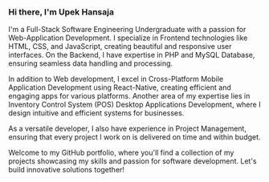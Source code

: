### Hi there, I'm Upek Hansaja 

<p>
I'm a Full-Stack Software Engineering Undergraduate with a passion for Web-Application Development. I specialize in Frontend technologies like HTML, CSS, and JavaScript, creating beautiful and responsive user interfaces. On the Backend, I have expertise in PHP and MySQL Database, ensuring seamless data handling and processing.

In addition to Web development, I excel in Cross-Platform Mobile Application Development using React-Native, creating efficient and engaging apps for various platforms. Another area of my expertise lies in Inventory Control System (POS) Desktop Applications Development, where I design intuitive and efficient systems for businesses.

As a versatile developer, I also have experience in Project Management, ensuring that every project I work on is delivered on time and within budget.

Welcome to my GitHub portfolio, where you'll find a collection of my projects showcasing my skills and passion for software development. Let's build innovative solutions together!
</p>
